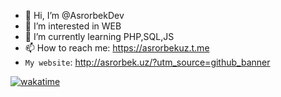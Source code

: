 - 👋 Hi, I’m @AsrorbekDev
- 👀 I’m interested in WEB 
- 🌱 I’m currently learning PHP,SQL,JS
- 📫 How to reach me: https://asrorbekuz.t.me
- `My website`: http://asrorbek.uz/?utm_source=github_banner

<!---
AsrorbekDev/AsrorbekDev is a ✨ special ✨ repository because its `README.md` (this file) appears on your GitHub profile.
You can click the Preview link to take a look at your changes.
--->

[![wakatime](https://wakatime.com/badge/user/426c9c8b-dbe9-458b-a3eb-85a3d0fe1273.svg)](https://wakatime.com/@426c9c8b-dbe9-458b-a3eb-85a3d0fe1273)
